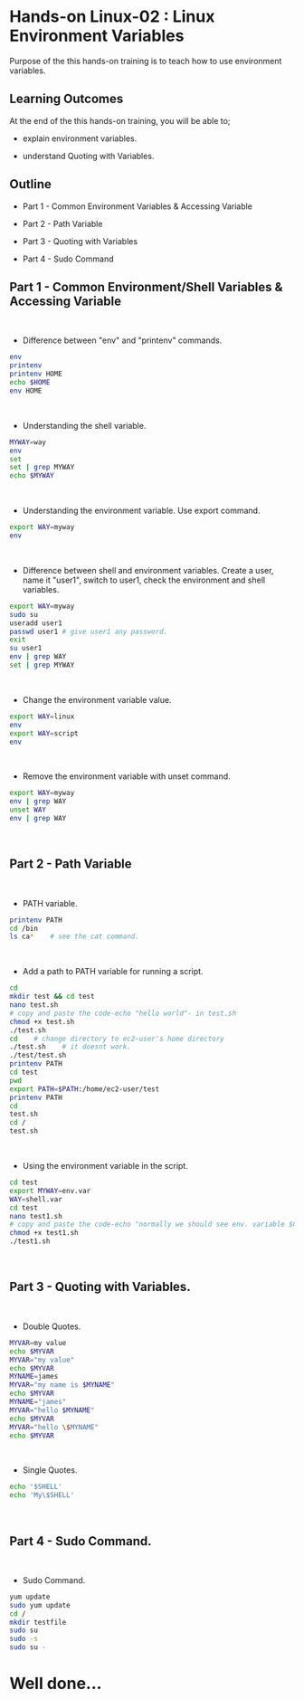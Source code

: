 # Hands-on Linux-02 : Linux Environment Variables

Purpose of the this hands-on training is to teach  how to use environment variables.

## Learning Outcomes

At the end of the this hands-on training, you  will be able to;

- explain environment variables.

- understand Quoting with Variables.

## Outline

- Part 1 - Common Environment Variables & Accessing Variable

- Part 2 - Path Variable

- Part 3 - Quoting with Variables

- Part 4 - Sudo Command

## Part 1 - Common Environment/Shell Variables & Accessing Variable
​
- Difference between "env" and "printenv" commands.
​
```bash
env
printenv
printenv HOME
echo $HOME
env HOME
```
​
- Understanding the shell variable.
​
```bash
MYWAY=way
env
set
set | grep MYWAY
echo $MYWAY
```
​
- Understanding the environment variable. Use export command.
​
```bash
export WAY=myway
env
```
​
- Difference between shell and environment variables. Create a user, name it "user1", switch to user1, check the environment and shell variables.
​
```bash
export WAY=myway
sudo su
useradd user1
passwd user1 # give user1 any password.
exit
su user1
env | grep WAY
set | grep MYWAY
```
​
- Change the environment variable value.
​
```bash
export WAY=linux
env
export WAY=script
env
```
​
- Remove the environment variable with unset command.
​
```bash
export WAY=myway
env | grep WAY
unset WAY
env | grep WAY
```
​
## Part 2 - Path Variable
​
- PATH variable.
​
```bash
printenv PATH
cd /bin
ls ca*    # see the cat command.
```
​
- Add a path to PATH variable for running a script.
​
```bash
cd
mkdir test && cd test
nano test.sh
# copy and paste the code-echo "hello world"- in test.sh
chmod +x test.sh
./test.sh
cd    # change directory to ec2-user's home directory
./test.sh    # it doesnt work. 
./test/test.sh
printenv PATH
cd test
pwd
export PATH=$PATH:/home/ec2-user/test
printenv PATH
cd
test.sh
cd /
test.sh
```
​
- Using the environment variable in the script.
​
```bash
cd test
export MYWAY=env.var
WAY=shell.var
cd test
nano test1.sh
# copy and paste the code-echo "normally we should see env. variable $CLARUS but probably we can't see the shell variable $WAY "
chmod +x test1.sh
./test1.sh
```
​
## Part 3 - Quoting with Variables.
​
- Double Quotes.
​
```bash
MYVAR=my value
echo $MYVAR
MYVAR="my value"
echo $MYVAR
MYNAME=james
MYVAR="my name is $MYNAME"
echo $MYVAR
MYNAME="james"
MYVAR="hello $MYNAME"
echo $MYVAR
MYVAR="hello \$MYNAME"
echo $MYVAR
```
​
- Single Quotes.
​
```bash
echo '$SHELL'
echo 'My\$SHELL'
```
​
## Part 4 - Sudo Command.
​
- Sudo Command.
​
```bash
yum update
sudo yum update
cd /
mkdir testfile
sudo su
sudo -s
sudo su -
```
# Well done...

